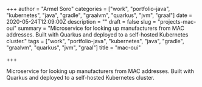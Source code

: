 +++
author = "Armel Soro"
categories = ["work", "portfolio-java", "kubernetes", "java", "gradle", "graalvm", "quarkus", "jvm", "graal"]
date = 2020-05-24T12:09:00Z
description = ""
draft = false
slug = "projects-mac-oui"
summary = "Microservice for looking up manufacturers from MAC addresses. Built with Quarkus and deployed to a self-hosted Kubernetes cluster."
tags = ["work", "portfolio-java", "kubernetes", "java", "gradle", "graalvm", "quarkus", "jvm", "graal"]
title = "mac-oui"

+++


Microservice for looking up manufacturers from MAC addresses. Built with Quarkus and deployed to a self-hosted Kubernetes cluster.


